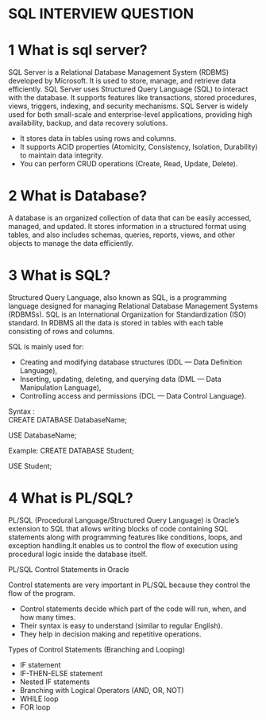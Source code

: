 # SQL INTERVIEW QUESTION

# 1 What is sql server?
SQL Server is a Relational Database Management System (RDBMS) developed by Microsoft. It is used to store, manage, and retrieve data efficiently. SQL Server uses Structured Query Language (SQL) to interact with the database. It supports features like transactions, stored procedures, views, triggers, indexing, and security mechanisms. SQL Server is widely used for both small-scale and enterprise-level applications, providing high availability, backup, and data recovery solutions.
- It stores data in tables using rows and columns.
- It supports ACID properties (Atomicity, Consistency, Isolation, Durability) to maintain data integrity.
- You can perform CRUD operations (Create, Read, Update, Delete).

# 2 What is Database?
A database is an organized collection of data that can be easily accessed, managed, and updated. It stores information in a structured format using tables, and also includes schemas, queries, reports, views, and other objects to manage the data efficiently.

# 3 What is SQL?
Structured Query Language, also known as SQL, is a programming language designed for managing Relational Database Management Systems (RDBMSs). SQL is an International Organization for Standardization (ISO) standard. In RDBMS all the data is stored in tables with each table consisting of rows and columns.

SQL is mainly used for:
- Creating and modifying database structures (DDL — Data Definition Language),
- Inserting, updating, deleting, and querying data (DML — Data Manipulation Language),
- Controlling access and permissions (DCL — Data Control Language).

 Syntax :  
CREATE DATABASE DatabaseName;

 USE DatabaseName;

Example:
CREATE DATABASE Student;

USE Student;

# 4 What is PL/SQL?
PL/SQL (Procedural Language/Structured Query Language) is Oracle’s extension to SQL that allows writing blocks of code containing SQL statements along with programming features like conditions, loops, and exception handling.It enables us to control the flow of execution using procedural logic inside the database itself.

PL/SQL Control Statements in Oracle

Control statements are very important in PL/SQL because they control the flow of the program.
- Control statements decide which part of the code will run, when, and how many times.
- Their syntax is easy to understand (similar to regular English).
- They help in decision making and repetitive operations.

Types of Control Statements (Branching and Looping)
- IF statement
- IF-THEN-ELSE statement
- Nested IF statements
- Branching with Logical Operators (AND, OR, NOT)
- WHILE loop
- FOR loop




